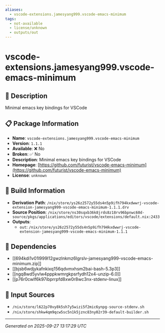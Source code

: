 ```yaml
---
aliases:
  - vscode-extensions.jamesyang999.vscode-emacs-minimum
tags:
  - not-available
  - license/unknown
  - outputs/out
---
```


# vscode-extensions.jamesyang999.vscode-emacs-minimum

## 📝 Description

Minimal emacs key bindings for VSCode

## 📋 Package Information

- **Name**: `vscode-extensions.jamesyang999.vscode-emacs-minimum`
- **Version**: `1.1.1`
- **Available**: ❌ No
- **Broken**: ✅ No
- **Description**: Minimal emacs key bindings for VSCode
- **Homepage**: [https://github.com/futurist/vscode-emacs-minimum](https://github.com/futurist/vscode-emacs-minimum)
- **License**: `unknown`

## 🔧 Build Information

- **Derivation Path**: `/nix/store/ys26z2572y55ds4n5p9ifh794kxdwwrj-vscode-extension-jamesyang999-vscode-emacs-minimum-1.1.1.drv`
- **Source Position**: `/nix/store/ns30sqxb36k8jrds8z18rv96bpnwc60d-source/pkgs/applications/editors/vscode/extensions/default.nix:2433`
- **Outputs**:
  - `out`:  `/nix/store/ys26z2572y55ds4n5p9ifh794kxdwwrj-vscode-extension-jamesyang999-vscode-emacs-minimum-1.1.1`

## 🔗 Dependencies

- [[694kdi1v01l999l12gwzlnkmz6lgrslv-jamesyang999-vscode-emacs-minimum.zip]]
- [[bjsb6wdjykafnkixq156qdvmxhsm2bai-bash-5.3p3]]
- [[ngq8wd5yvlw4pppkwmrgkpsrfydh12x4-unzip-6.0]]
- [[p76r0cwlf6k97ibprrpfd8xw0r8wc3nx-stdenv-linux]]

## 📁 Input Sources

- `/nix/store/l622p70vy8k5sh7y5wizi5f2mic6ynpg-source-stdenv.sh`
- `/nix/store/shkw4qm9qcw5sc5n1k5jznc83ny02r39-default-builder.sh`

---
*Generated on 2025-09-27 13:17:29 UTC*
